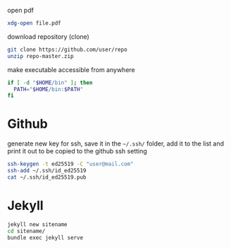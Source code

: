 open pdf
```bash
xdg-open file.pdf
```

download repository (clone)
```bash
git clone https://github.com/user/repo
unzip repo-master.zip
```

make executable accessible from anywhere
```bash
if [ -d "$HOME/bin" ]; then
  PATH="$HOME/bin:$PATH"
fi
```
# Github

generate new key for ssh, save it in the `~/.ssh/` folder, add it to the list and print it out to be copied to the github ssh setting
```bash
ssh-keygen -t ed25519 -C "user@mail.com"
ssh-add ~/.ssh/id_ed25519
cat ~/.ssh/id_ed25519.pub
```
# Jekyll

```bash
jekyll new sitename
cd sitename/
bundle exec jekyll serve
```

